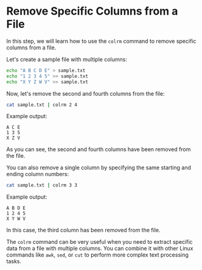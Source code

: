 # Remove Specific Columns from a File

In this step, we will learn how to use the `colrm` command to remove specific columns from a file.

Let's create a sample file with multiple columns:

```bash
echo "A B C D E" > sample.txt
echo "1 2 3 4 5" >> sample.txt
echo "X Y Z W V" >> sample.txt
```

Now, let's remove the second and fourth columns from the file:

```bash
cat sample.txt | colrm 2 4
```

Example output:

```
A C E
1 3 5
X Z V
```

As you can see, the second and fourth columns have been removed from the file.

You can also remove a single column by specifying the same starting and ending column numbers:

```bash
cat sample.txt | colrm 3 3
```

Example output:

```
A B D E
1 2 4 5
X Y W V
```

In this case, the third column has been removed from the file.

The `colrm` command can be very useful when you need to extract specific data from a file with multiple columns. You can combine it with other Linux commands like `awk`, `sed`, or `cut` to perform more complex text processing tasks.
